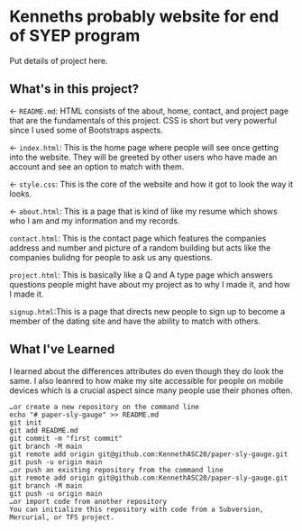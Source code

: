 # Kenneths probably website for end of SYEP program

Put details of project here.

## What's in this project?

← `README.md`: HTML consists of the about, home, contact, and project page that are the fundamentals of this project. CSS is short but very powerful since I used some of Bootstraps aspects.

← `index.html`: This is the home page where people will see once getting into the website. They will be greeted by other users who have made an account and see an option to match with them.

← `style.css`: This is the core of the website and how it got to look the way it looks.

← `about.html`: This is a page that is kind of like my resume which shows who I am and my information and my records.

`contact.html`: This is the contact page which features the companies address and number and picture of a random building but acts like the companies bulidng for people to ask us any questions.

`project.html`: This is basically like a Q and A type page which answers questions people might have about my project as to why I made it, and how I made it.

`signup.html`:This is a page that directs new people to sign up to become a member of the dating site and have the ability to match with others.

## What I've Learned

I learned about the differences attributes do even though they do look the same. I also leanred to how make my site accessible for people on mobile devices which is a crucial aspect since many people use their phones often.


```
…or create a new repository on the command line
echo "# paper-sly-gauge" >> README.md
git init
git add README.md
git commit -m "first commit"
git branch -M main
git remote add origin git@github.com:KennethASC20/paper-sly-gauge.git
git push -u origin main
…or push an existing repository from the command line
git remote add origin git@github.com:KennethASC20/paper-sly-gauge.git
git branch -M main
git push -u origin main
…or import code from another repository
You can initialize this repository with code from a Subversion, Mercurial, or TFS project.
```
